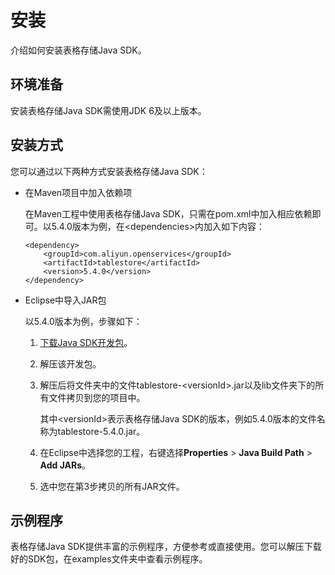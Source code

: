 # 安装

介绍如何安装表格存储Java SDK。

## 环境准备

安装表格存储Java SDK需使用JDK 6及以上版本。

## 安装方式

您可以通过以下两种方式安装表格存储Java SDK：

-   在Maven项目中加入依赖项

    在Maven工程中使用表格存储Java SDK，只需在pom.xml中加入相应依赖即可。以5.4.0版本为例，在<dependencies\>内加入如下内容：

    ```
    <dependency>
        <groupId>com.aliyun.openservices</groupId>
        <artifactId>tablestore</artifactId>
        <version>5.4.0</version>
    </dependency>                 
    ```

-   Eclipse中导入JAR包

    以5.4.0版本为例，步骤如下：

    1.  [下载Java SDK开发包](https://tablestore-doc.oss-cn-hangzhou.aliyuncs.com/aliyun-tablestore-sdk/java/tablestore-5.4.0-release.zip)。
    2.  解压该开发包。
    3.  解压后将文件夹中的文件tablestore-<versionId\>.jar以及lib文件夹下的所有文件拷贝到您的项目中。

        其中<versionId\>表示表格存储Java SDK的版本，例如5.4.0版本的文件名称为tablestore-5.4.0.jar。

    4.  在Eclipse中选择您的工程，右键选择**Properties** \> **Java Build Path** \> **Add JARs**。
    5.  选中您在第3步拷贝的所有JAR文件。

## 示例程序

表格存储Java SDK提供丰富的示例程序，方便参考或直接使用。您可以解压下载好的SDK包，在examples文件夹中查看示例程序。

